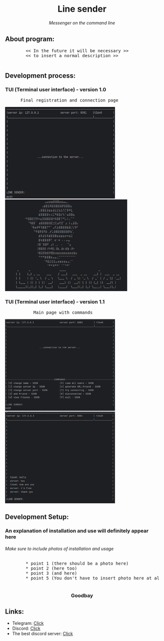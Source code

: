 <div>
    <h1 align="center">
      Line sender
    </h1>
    <h6 align="center">
        Messenger on the command line    
    </h6>
</div>

## About program:
<div>
    <pre>
        << In the future it will be necessary >> 
        << to insert a normal description >>
    </pre>
</div>

## Development process:

<div>
    <h3>TUI (Terminal user interface) - version 1.0 </h3>
    <pre>      Final registration and connection page                                  Logo</pre>
     <img height="300" src="src\main\resources\images\demo_1.jpg" width="360"/>
     <img height="300" src="src\main\resources\images\demo_3.jpg" width="400"/>
</div>
<div>
    <h3>TUI (Terminal user interface) - version 1.1 </h3>
    <pre>           Main page with commands                                            Chat</pre>
     <img height="300" src="src\main\resources\images\demo_2.jpg" width="360"/>
     <img height="300" src="src\main\resources\images\demo_4.jpg" width="360"/>
</div>



## Development Setup:
<h3>
    An explanation of installation and use will definitely appear here
</h3>
<h6>
    Make sure to include photos of installation and usage
</h6>

<div>
    <pre>
        * point 1 (there should be a photo here)
        * point 2 (here too)
        * point 3 (and here)
        * point 5 (You don't have to insert photo here at all)
    </pre>
</div>

<div>
    <h3 align="center">
        Goodbay
    </h3>

[//]: # (farewell words)
</div>

## Links:

- Telegram: [Click](https://t.me/whoist26x0)
- Discord: [Click](https://discordapp.com/users/488771728969826314/)
- The best discord server: [Click](https://discord.gg/Hfqrmm26NG)